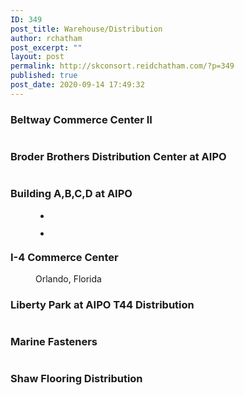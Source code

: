 ```yaml
---
ID: 349
post_title: Warehouse/Distribution
author: rchatham
post_excerpt: ""
layout: post
permalink: http://skconsort.reidchatham.com/?p=349
published: true
post_date: 2020-09-14 17:49:32
---
```

<!-- wp:heading {"level":3} -->
<h3>Beltway Commerce Center II</h3>
<!-- /wp:heading -->

<!-- wp:image {"id":350,"sizeSlug":"large"} -->
<figure class="wp-block-image size-large"><img src="https://skconsort.reidchatham.com/wp-content/uploads/2020/09/Beltway-Commerce-Center-II-Orlando-Florida-1-1024x576.jpg" alt="" class="wp-image-350"/></figure>
<!-- /wp:image -->

<!-- wp:heading {"level":3} -->
<h3>Broder Brothers Distribution Center at AIPO</h3>
<!-- /wp:heading -->

<!-- wp:image {"id":351,"sizeSlug":"large"} -->
<figure class="wp-block-image size-large"><img src="https://skconsort.reidchatham.com/wp-content/uploads/2020/09/Broder-Brothers-Distribution-Center-at-AIPO-1-1024x601.jpg" alt="" class="wp-image-351"/></figure>
<!-- /wp:image -->

<!-- wp:heading {"level":3} -->
<h3>Building A,B,C,D at AIPO</h3>
<!-- /wp:heading -->

<!-- wp:gallery {"ids":[353,352]} -->
<figure class="wp-block-gallery columns-2 is-cropped"><ul class="blocks-gallery-grid"><li class="blocks-gallery-item"><figure><img src="http://skconsort.reidchatham.com/wp-content/uploads/2020/09/Buildings-D-at-AIPO-1-1024x683.jpg" alt="" data-id="353" data-full-url="http://skconsort.reidchatham.com/wp-content/uploads/2020/09/Buildings-D-at-AIPO-1.jpg" data-link="http://skconsort.reidchatham.com/?attachment_id=353" class="wp-image-353"/></figure></li><li class="blocks-gallery-item"><figure><img src="http://skconsort.reidchatham.com/wp-content/uploads/2020/09/Building-A-B-C-D-at-AIPO-1-1024x683.jpg" alt="" data-id="352" data-full-url="http://skconsort.reidchatham.com/wp-content/uploads/2020/09/Building-A-B-C-D-at-AIPO-1.jpg" data-link="http://skconsort.reidchatham.com/?attachment_id=352" class="wp-image-352"/></figure></li></ul></figure>
<!-- /wp:gallery -->

<!-- wp:heading {"level":3} -->
<h3>I-4 Commerce Center</h3>
<!-- /wp:heading -->

<!-- wp:image {"id":354,"sizeSlug":"large"} -->
<figure class="wp-block-image size-large"><img src="https://skconsort.reidchatham.com/wp-content/uploads/2020/09/I-4-Commerce-Center-Orlando-Florida-1.jpg" alt="" class="wp-image-354"/><figcaption>Orlando, Florida</figcaption></figure>
<!-- /wp:image -->

<!-- wp:heading {"level":3} -->
<h3>Liberty Park at AIPO T44 Distribution</h3>
<!-- /wp:heading -->

<!-- wp:image {"id":355,"sizeSlug":"large"} -->
<figure class="wp-block-image size-large"><img src="https://skconsort.reidchatham.com/wp-content/uploads/2020/09/Liberty-Park-at-AIPO-T44-Distribution-1-1024x683.jpg" alt="" class="wp-image-355"/></figure>
<!-- /wp:image -->

<!-- wp:heading {"level":3} -->
<h3>Marine Fasteners</h3>
<!-- /wp:heading -->

<!-- wp:image {"id":356,"sizeSlug":"large"} -->
<figure class="wp-block-image size-large"><img src="https://skconsort.reidchatham.com/wp-content/uploads/2020/09/MarineFasteners-sanford-Florida-1024x682.jpg" alt="" class="wp-image-356"/></figure>
<!-- /wp:image -->

<!-- wp:heading {"level":3} -->
<h3>Shaw Flooring Distribution</h3>
<!-- /wp:heading -->

<!-- wp:image {"id":359,"sizeSlug":"large"} -->
<figure class="wp-block-image size-large"><img src="https://skconsort.reidchatham.com/wp-content/uploads/2020/09/Shaw-Flooring-Distribution-at-AIPO-1-1024x568.jpg" alt="" class="wp-image-359"/></figure>
<!-- /wp:image -->

<!-- wp:image {"id":358,"sizeSlug":"large"} -->
<figure class="wp-block-image size-large"><img src="https://skconsort.reidchatham.com/wp-content/uploads/2020/09/Shaw-Flooring-Distribution-2-at-AIPO-1024x741.jpg" alt="" class="wp-image-358"/></figure>
<!-- /wp:image -->